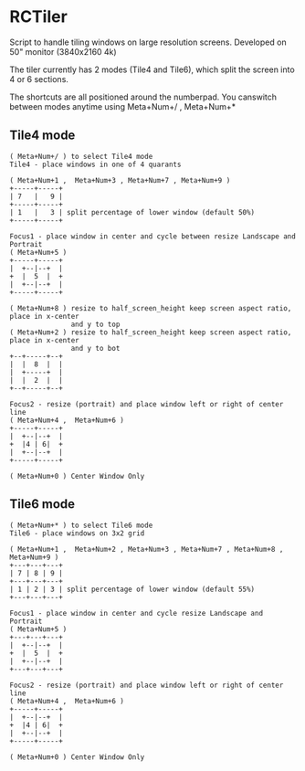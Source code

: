 RCTiler
=======

Script to handle tiling windows on large resolution screens. Developed on 50" monitor (3840x2160 4k)

The tiler currently has 2 modes (Tile4 and Tile6), which split the screen into 4 or 6 sections.

The shortcuts are all positioned around the numberpad.
You canswitch between modes anytime using Meta+Num+/ , Meta+Num+*

Tile4 mode
----------
```
( Meta+Num+/ ) to select Tile4 mode
Tile4 - place windows in one of 4 quarants

( Meta+Num+1 ,  Meta+Num+3 , Meta+Num+7 , Meta+Num+9 )
+-----+-----+
| 7   |   9 |
+-----+-----+
| 1   |   3 | split percentage of lower window (default 50%)
+-----+-----+

Focus1 - place window in center and cycle between resize Landscape and Portrait
( Meta+Num+5 )
+-----+-----+
|  +--|--+  |
+  |  5  |  +
|  +--|--+  |
+-----+-----+

( Meta+Num+8 ) resize to half_screen_height keep screen aspect ratio, place in x-center
               and y to top
( Meta+Num+2 ) resize to half_screen_height keep screen aspect ratio, place in x-center
               and y to bot
+--+-----+--+
|  |  8  |  |
|  +-----+  |
|  |  2  |  |
+--+-----+--+

Focus2 - resize (portrait) and place window left or right of center line
( Meta+Num+4 ,  Meta+Num+6 )
+-----+-----+
|  +--|--+  |
+  |4 | 6|  +
|  +--|--+  |
+-----+-----+

( Meta+Num+0 ) Center Window Only

```

Tile6 mode
----------
```
( Meta+Num+* ) to select Tile6 mode
Tile6 - place windows on 3x2 grid

( Meta+Num+1 ,  Meta+Num+2 , Meta+Num+3 , Meta+Num+7 , Meta+Num+8 , Meta+Num+9 )
+---+---+---+
| 7 | 8 | 9 |
+---+---+---+
| 1 | 2 | 3 | split percentage of lower window (default 55%)
+---+---+---+

Focus1 - place window in center and cycle resize Landscape and Portrait
( Meta+Num+5 )
+---+---+---+
|  +--|--+  |
+  |  5  |  +
|  +--|--+  |
+---+---+---+

Focus2 - resize (portrait) and place window left or right of center line
( Meta+Num+4 ,  Meta+Num+6 )
+-----+-----+
|  +--|--+  |
+  |4 | 6|  +
|  +--|--+  |
+-----+-----+

( Meta+Num+0 ) Center Window Only

```
